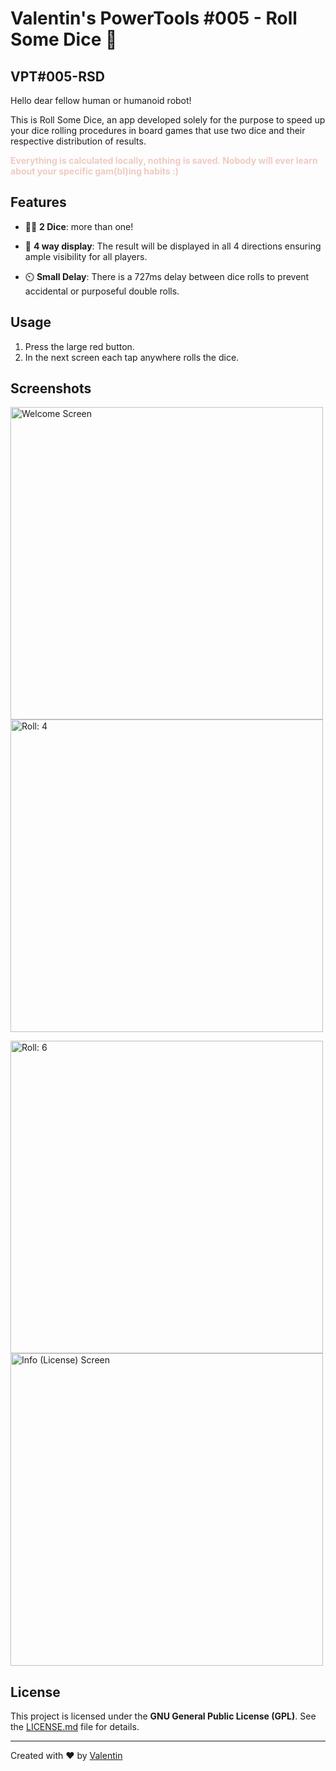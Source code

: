 # Valentin's PowerTools #005 - Roll Some Dice :key: 
## VPT#005-RSD
Hello dear fellow human or humanoid robot!

This is Roll Some Dice, an app developed solely for the purpose to speed up your dice rolling procedures in board games that use two dice and their respective distribution of results.

<b><font color="#efcac2">Everything is calculated locally, nothing is saved. Nobody will ever learn about your specific gam(bl)ing habits :)</font></b>
  


## Features

- :game_die::game_die: **2 Dice**: more than one! 

- :compass: **4 way display**: The result will be displayed in all 4 directions ensuring ample visibility for all players.

- :timer_clock: **Small Delay**: There is a 727ms delay between dice rolls to prevent accidental or purposeful double rolls. 



## Usage

1. Press the large red button.
2. In the next screen each tap anywhere rolls the dice.

## Screenshots
<img src="https://raw.githubusercontent.com/v4lpt/RSD/master/Screenshots/welcome.png" alt="Welcome Screen" width="500" /> <img src="https://raw.githubusercontent.com/v4lpt/RSD/master/Screenshots/dice_4.png" alt="Roll: 4" width="500" />

<img src="https://raw.githubusercontent.com/v4lpt/RSD/master/Screenshots/dice_6.png" alt="Roll: 6" width="500" /> <img src="https://raw.githubusercontent.com/v4lpt/RSD/master/Screenshots/info.png" alt="Info (License) Screen" width="500" />




## License

This project is licensed under the **GNU General Public License (GPL)**. See the [LICENSE.md](LICENSE.md) file for details.

---

Created with :heart: by [Valentin](https://github.com/v4lpt)
